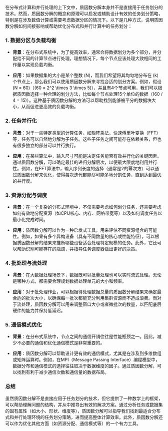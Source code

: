 
在分布式计算和并行处理的上下文中，质因数分解本身并不是直接用于任务划分的技术。然而，质因数分解的概念和原理可以启发或辅助设计有效的任务划分策略，特别是在涉及数值计算或需要考虑数据分区的情况下。以下是几种方式，说明质因数分解如何间接影响或帮助优化分布式和并行计算中的任务划分：

### 1. **数据分区与负载均衡**

- **背景**：在分布式系统中，为了提高效率，通常会将数据划分为多个部分，并分配给不同的计算节点进行处理。理想情况下，每个节点应该处理大致相同的工作量以实现负载均衡。
  
- **应用**：如果数据集的大小是某个整数 \(N\)，而我们希望将其均匀地分布在 \(k\) 个节点上，那么我们可以使用质因数分解来寻找合适的划分方案。例如，假设 \(N = 60\)（\(60 = 2^2 \times 3 \times 5\)），并且有4个节点可用，我们可以根据质因数选择一种合理的划分方法，比如每个节点处理15个单位的数据（\(60 / 4 = 15\)）。这种基于质因数分解的方法可以帮助找到能够被平分的数据块大小，从而促进更高效的负载均衡。

### 2. **任务并行化**

- **背景**：对于一些特定类型的计算任务，如矩阵乘法、快速傅里叶变换（FFT）等，任务可以自然地分解为子任务。这些子任务之间可能存在依赖关系，但也有很多独立的部分可以并行执行。
  
- **应用**：在某些算法中，输入尺寸可能是决定任务能否有效并行化的关键因素。通过质因数分解，可以确定最佳的递归分解层次，以便最大限度地利用并行性。例如，在FFT算法中，输入序列长度的选择（通常是2的幂次方）可以通过质因数分解来优化，使得每次迭代都能尽可能多地分割任务，直到达到最优的并行度。

### 3. **资源分配与调度**

- **背景**：在一个复杂的分布式环境中，不仅需要考虑如何划分任务，还需要考虑如何有效地分配资源（如CPU核心、内存、网络带宽等）以及如何调度任务以最小化完成时间。
  
- **应用**：质因数分解可以作为一种启发式工具，用来评估不同资源组合的可能性。例如，如果有多个异构设备（具有不同数量的核心或性能特征），可以根据质因数分解的结果来推断哪些设备适合处理特定规模的任务。此外，它还可以帮助识别可能存在的瓶颈，并指导任务调度器做出更好的决策。

### 4. **批处理与流处理**

- **背景**：在大数据处理场景下，数据既可以批量处理也可以实时流式处理。无论是哪种方式，都需要合理规划数据处理单元的大小和频率。
  
- **应用**：对于批处理作业，可以根据待处理数据总量的质因数分解结果来确定最合适的批次大小，以确保每一批次都能充分利用集群资源而不造成浪费。而对于流处理，质因数分解可以用来调整窗口大小或者微批次的数量，以匹配底层硬件的能力并保持低延迟。

### 5. **通信模式优化**

- **背景**：在分布式系统中，节点之间的通信开销往往是性能瓶颈之一。因此，减少不必要的通信和优化通信模式是非常重要的。
  
- **应用**：质因数分解可以帮助设计更有效的通信模式，尤其是在涉及到多维数组或矩阵运算时。例如，在MPI（Message Passing Interface）编程模型中，数据分布和通信模式的选择往往取决于数据维度的因子。通过质因数分解，可以找到有利于减少通信次数和通信量的数据布局。

### 总结

虽然质因数分解不是直接应用于任务划分的技术，但它提供了一种数学上的框架，可以帮助理解问题的结构，并从中推导出有效的解决方案。通过分析任务或数据集的固有属性（如大小、形状、维度等），质因数分解可以指导我们找到最适合分布式和并行处理环境的任务划分策略，进而提高整体计算效率。此外，质因数分解还可以作为优化其他方面（如资源分配、通信模式等）的一个有力工具。